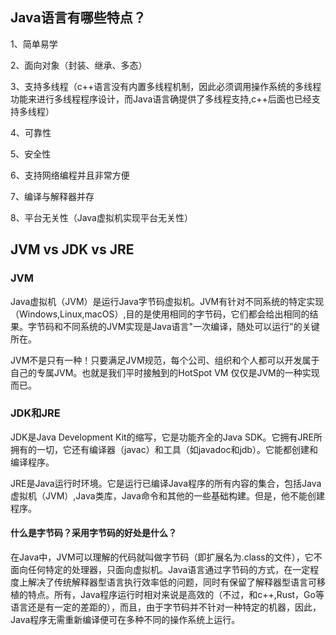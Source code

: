 ## Java语言有哪些特点？

1、简单易学

2、面向对象（封装、继承、多态）

3、支持多线程（c++语言没有内置多线程机制，因此必须调用操作系统的多线程功能来进行多线程程序设计，而Java语言确提供了多线程支持,c++后面也已经支持多线程）

4、可靠性

5、安全性

6、支持网络编程并且非常方便

7、编译与解释器并存

8、平台无关性（Java虚拟机实现平台无关性）

## JVM vs JDK vs JRE

### JVM 

Java虚拟机（JVM）是运行Java字节码虚拟机。JVM有针对不同系统的特定实现（Windows,Linux,macOS）,目的是使用相同的字节码，它们都会给出相同的结果。字节码和不同系统的JVM实现是Java语言"一次编译，随处可以运行"的关键所在。

JVM不是只有一种！只要满足JVM规范，每个公司、组织和个人都可以开发属于自己的专属JVM。也就是我们平时接触到的HotSpot VM 仅仅是JVM的一种实现而已。

### JDK和JRE

JDK是Java Development Kit的缩写，它是功能齐全的Java SDK。它拥有JRE所拥有的一切，它还有编译器（javac）和工具（如javadoc和jdb）。它能都创建和编译程序。

JRE是Java运行时环境。它是运行已编译Java程序的所有内容的集合，包括Java虚拟机（JVM）,Java类库，Java命令和其他的一些基础构建。但是，他不能创建程序。

#### 什么是字节码？采用字节码的好处是什么？

在Java中，JVM可以理解的代码就叫做字节码（即扩展名为.class的文件），它不面向任何特定的处理器，只面向虚拟机。Java语言通过字节码的方式，在一定程度上解决了传统解释器型语言执行效率低的问题，同时有保留了解释器型语言可移植的特点。所有，Java程序运行时相对来说是高效的（不过，和c++,Rust，Go等语言还是有一定的差距的），而且，由于字节码并不针对一种特定的机器，因此，Java程序无需重新编译便可在多种不同的操作系统上运行。